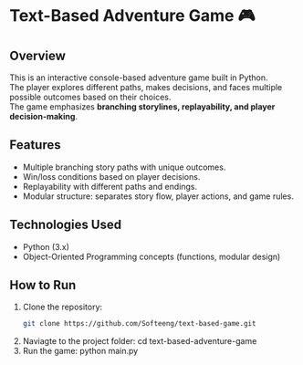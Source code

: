# Text-Based Adventure Game 🎮

## Overview
This is an interactive console-based adventure game built in Python.  
The player explores different paths, makes decisions, and faces multiple possible outcomes based on their choices.  
The game emphasizes **branching storylines, replayability, and player decision-making**.

## Features
- Multiple branching story paths with unique outcomes.  
- Win/loss conditions based on player decisions.  
- Replayability with different paths and endings.  
- Modular structure: separates story flow, player actions, and game rules.  

## Technologies Used
- Python (3.x)  
- Object-Oriented Programming concepts (functions, modular design)  

## How to Run
1. Clone the repository:
   ```bash
   git clone https://github.com/Softeeng/text-based-game.git
2. Naviagte to the project folder:
  cd text-based-adventure-game
3. Run the game:
   python main.py
